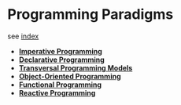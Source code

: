 # Programming Paradigms

see [index](./index.md)

* **[Imperative Programming](./imperative-programming.md)**
* **[Declarative Programming](./declarative-programming.md)**
* **[Transversal Programming Models](./transversal-programming-models.md)**
* **[Object-Oriented Programming](./object-oriented-programming.md)**
* **[Functional Programming](./functional-programming.md)**
* **[Reactive Programming](./reactive-programming.md)**